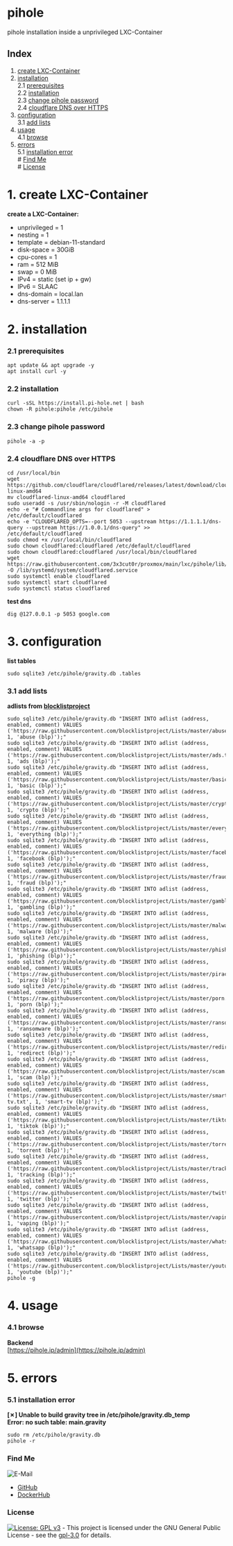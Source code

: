 # pihole

pihole installation inside a unprivileged LXC-Container

## Index

1. [create LXC-Container](#lxc-container)  
2. [installation](#installation)  
  2.1 [prerequisites](#prerequisites)  
  2.2 [installation](#installation)  
  2.3 [change pihole password](#pihole_password)  
  2.4 [cloudflare DNS over HTTPS](#cloudflare_doh)  
3. [configuration](#configuration)  
  3.1 [add lists](#adlists)  
4. [usage](#usage)  
  4.1 [browse](#browse)  
5. [errors](#errors)  
  5.1 [installation error](#error_installation)  
\# [Find Me](#findme)  
\# [License](#license)  

# 1. create LXC-Container <a name="lxc-container"></a>  
**create a LXC-Container:**  
- unprivileged = 1  
- nesting = 1  
- template = debian-11-standard  
- disk-space = 30GiB  
- cpu-cores = 1  
- ram = 512 MiB  
- swap = 0 MiB  
- IPv4 = static (set ip + gw)  
- IPv6 = SLAAC  
- dns-domain = local.lan  
- dns-server = 1.1.1.1  

# 2. installation <a name="installation"></a>  

### 2.1 prerequisites <a name="prerequisites"></a>  
```shell
apt update && apt upgrade -y
apt install curl -y

```

### 2.2 installation <a name="installation"></a>  
```shell
curl -sSL https://install.pi-hole.net | bash
chown -R pihole:pihole /etc/pihole

```

### 2.3 change pihole password <a name="pihole_password"></a>  
```shell
pihole -a -p

```

### 2.4 cloudflare DNS over HTTPS <a name="cloudflare_doh"></a>  
```shell
cd /usr/local/bin
wget https://github.com/cloudflare/cloudflared/releases/latest/download/cloudflared-linux-amd64
mv cloudflared-linux-amd64 cloudflared
sudo useradd -s /usr/sbin/nologin -r -M cloudflared
echo -e "# Commandline args for cloudflared" > /etc/default/cloudflared
echo -e "CLOUDFLARED_OPTS=--port 5053 --upstream https://1.1.1.1/dns-query --upstream https://1.0.0.1/dns-query" >> /etc/default/cloudflared
sudo chmod +x /usr/local/bin/cloudflared
sudo chown cloudflared:cloudflared /etc/default/cloudflared
sudo chown cloudflared:cloudflared /usr/local/bin/cloudflared
wget https://raw.githubusercontent.com/3x3cut0r/proxmox/main/lxc/pihole/lib/systemd/system/cloudflared.service -O /lib/systemd/system/cloudflared.service
sudo systemctl enable cloudflared
sudo systemctl start cloudflared
sudo systemctl status cloudflared

```

**test dns**  
```shell
dig @127.0.0.1 -p 5053 google.com

```

# 3. configuration <a name="configuration"></a>  
**list tables**  
```shell
sudo sqlite3 /etc/pihole/gravity.db .tables

```

### 3.1 add lists <a name="add_lists"></a>  
**adlists from [blocklistproject](https://github.com/blocklistproject/Lists)**  
```shell
sudo sqlite3 /etc/pihole/gravity.db "INSERT INTO adlist (address, enabled, comment) VALUES ('https://raw.githubusercontent.com/blocklistproject/Lists/master/abuse.txt', 1, 'abuse (blp)');"
sudo sqlite3 /etc/pihole/gravity.db "INSERT INTO adlist (address, enabled, comment) VALUES ('https://raw.githubusercontent.com/blocklistproject/Lists/master/ads.txt', 1, 'ads (blp)');"
sudo sqlite3 /etc/pihole/gravity.db "INSERT INTO adlist (address, enabled, comment) VALUES ('https://raw.githubusercontent.com/blocklistproject/Lists/master/basic.txt', 1, 'basic (blp)');"
sudo sqlite3 /etc/pihole/gravity.db "INSERT INTO adlist (address, enabled, comment) VALUES ('https://raw.githubusercontent.com/blocklistproject/Lists/master/crypto.txt', 1, 'crypto (blp)');"
sudo sqlite3 /etc/pihole/gravity.db "INSERT INTO adlist (address, enabled, comment) VALUES ('https://raw.githubusercontent.com/blocklistproject/Lists/master/everything.txt', 1, 'everything (blp)');"
sudo sqlite3 /etc/pihole/gravity.db "INSERT INTO adlist (address, enabled, comment) VALUES ('https://raw.githubusercontent.com/blocklistproject/Lists/master/facebook.txt', 1, 'facebook (blp)');"
sudo sqlite3 /etc/pihole/gravity.db "INSERT INTO adlist (address, enabled, comment) VALUES ('https://raw.githubusercontent.com/blocklistproject/Lists/master/fraud.txt', 1, 'fraud (blp)');"
sudo sqlite3 /etc/pihole/gravity.db "INSERT INTO adlist (address, enabled, comment) VALUES ('https://raw.githubusercontent.com/blocklistproject/Lists/master/gambling.txt', 1, 'gambling (blp)');"
sudo sqlite3 /etc/pihole/gravity.db "INSERT INTO adlist (address, enabled, comment) VALUES ('https://raw.githubusercontent.com/blocklistproject/Lists/master/malware.txt', 1, 'malware (blp)');"
sudo sqlite3 /etc/pihole/gravity.db "INSERT INTO adlist (address, enabled, comment) VALUES ('https://raw.githubusercontent.com/blocklistproject/Lists/master/phishing.txt', 1, 'phishing (blp)');"
sudo sqlite3 /etc/pihole/gravity.db "INSERT INTO adlist (address, enabled, comment) VALUES ('https://raw.githubusercontent.com/blocklistproject/Lists/master/piracy.txt', 1, 'piracy (blp)');"
sudo sqlite3 /etc/pihole/gravity.db "INSERT INTO adlist (address, enabled, comment) VALUES ('https://raw.githubusercontent.com/blocklistproject/Lists/master/porn.txt', 1, 'porn (blp)');"
sudo sqlite3 /etc/pihole/gravity.db "INSERT INTO adlist (address, enabled, comment) VALUES ('https://raw.githubusercontent.com/blocklistproject/Lists/master/ransomware.txt', 1, 'ransomware (blp)');"
sudo sqlite3 /etc/pihole/gravity.db "INSERT INTO adlist (address, enabled, comment) VALUES ('https://raw.githubusercontent.com/blocklistproject/Lists/master/redirect.txt', 1, 'redirect (blp)');"
sudo sqlite3 /etc/pihole/gravity.db "INSERT INTO adlist (address, enabled, comment) VALUES ('https://raw.githubusercontent.com/blocklistproject/Lists/master/scam.txt', 1, 'scam (blp)');"
sudo sqlite3 /etc/pihole/gravity.db "INSERT INTO adlist (address, enabled, comment) VALUES ('https://raw.githubusercontent.com/blocklistproject/Lists/master/smart-tv.txt', 1, 'smart-tv (blp)');"
sudo sqlite3 /etc/pihole/gravity.db "INSERT INTO adlist (address, enabled, comment) VALUES ('https://raw.githubusercontent.com/blocklistproject/Lists/master/tiktok.txt', 1, 'tiktok (blp)');"
sudo sqlite3 /etc/pihole/gravity.db "INSERT INTO adlist (address, enabled, comment) VALUES ('https://raw.githubusercontent.com/blocklistproject/Lists/master/torrent.txt', 1, 'torrent (blp)');"
sudo sqlite3 /etc/pihole/gravity.db "INSERT INTO adlist (address, enabled, comment) VALUES ('https://raw.githubusercontent.com/blocklistproject/Lists/master/tracking.txt', 1, 'tracking (blp)');"
sudo sqlite3 /etc/pihole/gravity.db "INSERT INTO adlist (address, enabled, comment) VALUES ('https://raw.githubusercontent.com/blocklistproject/Lists/master/twitter.txt', 1, 'twitter (blp)');"
sudo sqlite3 /etc/pihole/gravity.db "INSERT INTO adlist (address, enabled, comment) VALUES ('https://raw.githubusercontent.com/blocklistproject/Lists/master/vaping.txt', 1, 'vaping (blp)');"
sudo sqlite3 /etc/pihole/gravity.db "INSERT INTO adlist (address, enabled, comment) VALUES ('https://raw.githubusercontent.com/blocklistproject/Lists/master/whatsapp.txt', 1, 'whatsapp (blp)');"
sudo sqlite3 /etc/pihole/gravity.db "INSERT INTO adlist (address, enabled, comment) VALUES ('https://raw.githubusercontent.com/blocklistproject/Lists/master/youtube.txt', 1, 'youtube (blp)');"
pihole -g

```

# 4. usage <a name="usage"></a>  

### 4.1 browse <a name="browse"></a>  
**Backend**  
[https://pihole.ip/admin](https://pihole.ip/admin)  

# 5. errors <a name="errors"></a>  

### 5.1 installation error <a name="error_installation"></a>  
**[✗] Unable to build gravity tree in /etc/pihole/gravity.db_temp**  
**Error: no such table: main.gravity**  
```shell
sudo rm /etc/pihole/gravity.db
pihole -r

```

### Find Me <a name="findme"></a>

![E-Mail](https://img.shields.io/badge/E--Mail-executor55%40gmx.de-red)
* [GitHub](https://github.com/3x3cut0r)
* [DockerHub](https://hub.docker.com/u/3x3cut0r)

### License <a name="license"></a>

[![License: GPL v3](https://img.shields.io/badge/License-GPLv3-blue.svg)](https://www.gnu.org/licenses/gpl-3.0) - This project is licensed under the GNU General Public License - see the [gpl-3.0](https://www.gnu.org/licenses/gpl-3.0.en.html) for details.

